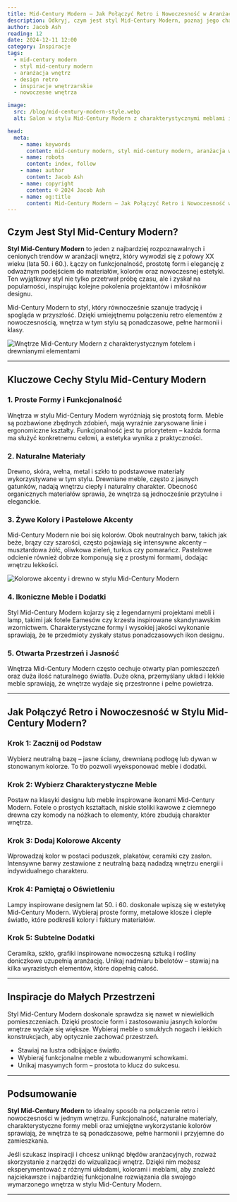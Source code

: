 ```yaml
---
title: Mid-Century Modern – Jak Połączyć Retro i Nowoczesność w Aranżacji Wnętrz
description: Odkryj, czym jest styl Mid-Century Modern, poznaj jego charakterystyczne cechy oraz dowiedz się, jak łączyć elementy retro i nowoczesności, aby stworzyć harmonijne i funkcjonalne wnętrze.
author: Jacob Ash
reading: 12
date: 2024-12-11 12:00
category: Inspiracje
tags:
  - mid-century modern
  - styl mid-century modern
  - aranżacja wnętrz
  - design retro
  - inspiracje wnętrzarskie
  - nowoczesne wnętrza

image:
  src: /blog/mid-century-modern-style.webp
  alt: Salon w stylu Mid-Century Modern z charakterystycznymi meblami i pastelowymi kolorami

head:
  meta:
    - name: keywords
      content: mid-century modern, styl mid-century modern, aranżacja wnętrz, design retro, inspiracje wnętrzarskie, nowoczesne wnętrza
    - name: robots
      content: index, follow
    - name: author
      content: Jacob Ash
    - name: copyright
      content: © 2024 Jacob Ash
    - name: og:title
      content: Mid-Century Modern – Jak Połączyć Retro i Nowoczesność w Aranżacji Wnętrz
---
```


## Czym Jest Styl Mid-Century Modern?

**Styl Mid-Century Modern** to jeden z najbardziej rozpoznawalnych i cenionych trendów w aranżacji wnętrz, który wywodzi się z połowy XX wieku (lata 50. i 60.). Łączy on funkcjonalność, prostotę form i elegancję z odważnym podejściem do materiałów, kolorów oraz nowoczesnej estetyki. Ten wyjątkowy styl nie tylko przetrwał próbę czasu, ale i zyskał na popularności, inspirując kolejne pokolenia projektantów i miłośników designu.

Mid-Century Modern to styl, który równocześnie szanuje tradycję i spogląda w przyszłość. Dzięki umiejętnemu połączeniu retro elementów z nowoczesnością, wnętrza w tym stylu są ponadczasowe, pełne harmonii i klasy.

![Wnętrze Mid-Century Modern z charakterystycznym fotelem i drewnianymi elementami](/blog/mid-century-modern-style-1.webp)

---

## Kluczowe Cechy Stylu Mid-Century Modern

### 1. Proste Formy i Funkcjonalność

Wnętrza w stylu Mid-Century Modern wyróżniają się prostotą form. Meble są pozbawione zbędnych zdobień, mają wyraźnie zarysowane linie i ergonomiczne kształty. Funkcjonalność jest tu priorytetem – każda forma ma służyć konkretnemu celowi, a estetyka wynika z praktyczności.

### 2. Naturalne Materiały

Drewno, skóra, wełna, metal i szkło to podstawowe materiały wykorzystywane w tym stylu. Drewniane meble, często z jasnych gatunków, nadają wnętrzu ciepły i naturalny charakter. Obecność organicznych materiałów sprawia, że wnętrza są jednocześnie przytulne i eleganckie.

### 3. Żywe Kolory i Pastelowe Akcenty

Mid-Century Modern nie boi się kolorów. Obok neutralnych barw, takich jak beże, brązy czy szarości, często pojawiają się intensywne akcenty – musztardowa żółć, oliwkowa zieleń, turkus czy pomarańcz. Pastelowe odcienie również dobrze komponują się z prostymi formami, dodając wnętrzu lekkości.

![Kolorowe akcenty i drewno w stylu Mid-Century Modern](/blog/mid-century-modern-style-2.webp)

### 4. Ikoniczne Meble i Dodatki

Styl Mid-Century Modern kojarzy się z legendarnymi projektami mebli i lamp, takimi jak fotele Eamesów czy krzesła inspirowane skandynawskim wzornictwem. Charakterystyczne formy i wysokiej jakości wykonanie sprawiają, że te przedmioty zyskały status ponadczasowych ikon designu.

### 5. Otwarta Przestrzeń i Jasność

Wnętrza Mid-Century Modern często cechuje otwarty plan pomieszczeń oraz duża ilość naturalnego światła. Duże okna, przemyślany układ i lekkie meble sprawiają, że wnętrze wydaje się przestronne i pełne powietrza.

---

## Jak Połączyć Retro i Nowoczesność w Stylu Mid-Century Modern?

### Krok 1: Zacznij od Podstaw

Wybierz neutralną bazę – jasne ściany, drewnianą podłogę lub dywan w stonowanym kolorze. To tło pozwoli wyeksponować meble i dodatki.

### Krok 2: Wybierz Charakterystyczne Meble

Postaw na klasyki designu lub meble inspirowane ikonami Mid-Century Modern. Fotele o prostych kształtach, niskie stoliki kawowe z ciemnego drewna czy komody na nóżkach to elementy, które zbudują charakter wnętrza.

### Krok 3: Dodaj Kolorowe Akcenty

Wprowadzaj kolor w postaci poduszek, plakatów, ceramiki czy zasłon. Intensywne barwy zestawione z neutralną bazą nadadzą wnętrzu energii i indywidualnego charakteru.

### Krok 4: Pamiętaj o Oświetleniu

Lampy inspirowane designem lat 50. i 60. doskonale wpiszą się w estetykę Mid-Century Modern. Wybieraj proste formy, metalowe klosze i ciepłe światło, które podkreśli kolory i faktury materiałów.

### Krok 5: Subtelne Dodatki

Ceramika, szkło, grafiki inspirowane nowoczesną sztuką i rośliny doniczkowe uzupełnią aranżację. Unikaj nadmiaru bibelotów – stawiaj na kilka wyrazistych elementów, które dopełnią całość.

---

## Inspiracje do Małych Przestrzeni

Styl Mid-Century Modern doskonale sprawdza się nawet w niewielkich pomieszczeniach. Dzięki prostocie form i zastosowaniu jasnych kolorów wnętrze wydaje się większe. Wybieraj meble o smukłych nogach i lekkich konstrukcjach, aby optycznie zachować przestrzeń.

- Stawiaj na lustra odbijające światło.
- Wybieraj funkcjonalne meble z wbudowanymi schowkami.
- Unikaj masywnych form – prostota to klucz do sukcesu.

---

## Podsumowanie

**Styl Mid-Century Modern** to idealny sposób na połączenie retro i nowoczesności w jednym wnętrzu. Funkcjonalność, naturalne materiały, charakterystyczne formy mebli oraz umiejętne wykorzystanie kolorów sprawiają, że wnętrza te są ponadczasowe, pełne harmonii i przyjemne do zamieszkania.

Jeśli szukasz inspiracji i chcesz uniknąć błędów aranżacyjnych, rozważ skorzystanie z narzędzi do wizualizacji wnętrz. Dzięki nim możesz eksperymentować z różnymi układami, kolorami i meblami, aby znaleźć najciekawsze i najbardziej funkcjonalne rozwiązania dla swojego wymarzonego wnętrza w stylu Mid-Century Modern.

---